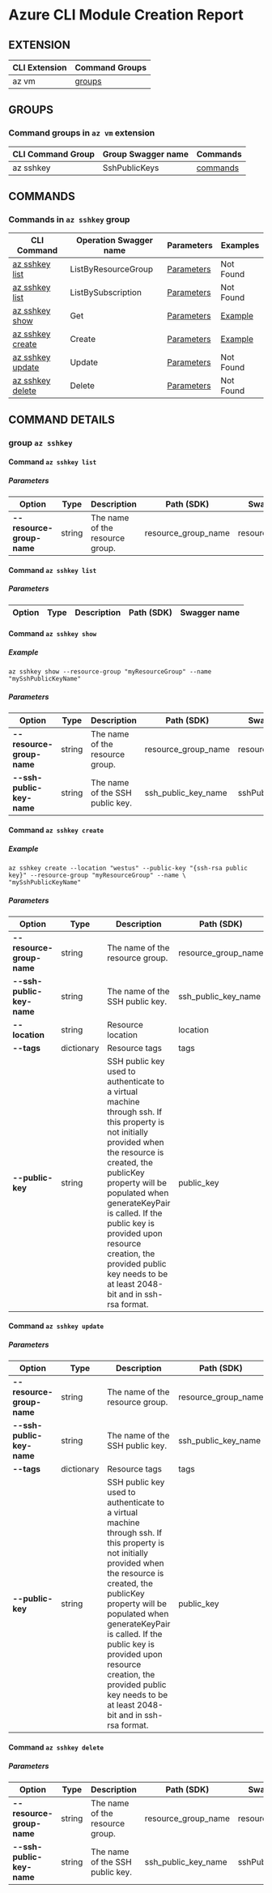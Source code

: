 # Azure CLI Module Creation Report

## EXTENSION
|CLI Extension|Command Groups|
|---------|------------|
|az vm|[groups](#CommandGroups)

## GROUPS
### <a name="CommandGroups">Command groups in `az vm` extension </a>
|CLI Command Group|Group Swagger name|Commands|
|---------|------------|--------|
|az sshkey|SshPublicKeys|[commands](#CommandsInSshPublicKeys)|

## COMMANDS
### <a name="CommandsInSshPublicKeys">Commands in `az sshkey` group</a>
|CLI Command|Operation Swagger name|Parameters|Examples|
|---------|------------|--------|-----------|
|[az sshkey list](#SshPublicKeysListByResourceGroup)|ListByResourceGroup|[Parameters](#ParametersSshPublicKeysListByResourceGroup)|Not Found|
|[az sshkey list](#SshPublicKeysListBySubscription)|ListBySubscription|[Parameters](#ParametersSshPublicKeysListBySubscription)|Not Found|
|[az sshkey show](#SshPublicKeysGet)|Get|[Parameters](#ParametersSshPublicKeysGet)|[Example](#ExamplesSshPublicKeysGet)|
|[az sshkey create](#SshPublicKeysCreate)|Create|[Parameters](#ParametersSshPublicKeysCreate)|[Example](#ExamplesSshPublicKeysCreate)|
|[az sshkey update](#SshPublicKeysUpdate)|Update|[Parameters](#ParametersSshPublicKeysUpdate)|Not Found|
|[az sshkey delete](#SshPublicKeysDelete)|Delete|[Parameters](#ParametersSshPublicKeysDelete)|Not Found|


## COMMAND DETAILS

### group `az sshkey`
#### <a name="SshPublicKeysListByResourceGroup">Command `az sshkey list`</a>

##### <a name="ParametersSshPublicKeysListByResourceGroup">Parameters</a> 
|Option|Type|Description|Path (SDK)|Swagger name|
|------|----|-----------|----------|------------|
|**--resource-group-name**|string|The name of the resource group.|resource_group_name|resourceGroupName|

#### <a name="SshPublicKeysListBySubscription">Command `az sshkey list`</a>

##### <a name="ParametersSshPublicKeysListBySubscription">Parameters</a> 
|Option|Type|Description|Path (SDK)|Swagger name|
|------|----|-----------|----------|------------|
#### <a name="SshPublicKeysGet">Command `az sshkey show`</a>

##### <a name="ExamplesSshPublicKeysGet">Example</a>
```
az sshkey show --resource-group "myResourceGroup" --name "mySshPublicKeyName"
```
##### <a name="ParametersSshPublicKeysGet">Parameters</a> 
|Option|Type|Description|Path (SDK)|Swagger name|
|------|----|-----------|----------|------------|
|**--resource-group-name**|string|The name of the resource group.|resource_group_name|resourceGroupName|
|**--ssh-public-key-name**|string|The name of the SSH public key.|ssh_public_key_name|sshPublicKeyName|

#### <a name="SshPublicKeysCreate">Command `az sshkey create`</a>

##### <a name="ExamplesSshPublicKeysCreate">Example</a>
```
az sshkey create --location "westus" --public-key "{ssh-rsa public key}" --resource-group "myResourceGroup" --name \
"mySshPublicKeyName"
```
##### <a name="ParametersSshPublicKeysCreate">Parameters</a> 
|Option|Type|Description|Path (SDK)|Swagger name|
|------|----|-----------|----------|------------|
|**--resource-group-name**|string|The name of the resource group.|resource_group_name|resourceGroupName|
|**--ssh-public-key-name**|string|The name of the SSH public key.|ssh_public_key_name|sshPublicKeyName|
|**--location**|string|Resource location|location|location|
|**--tags**|dictionary|Resource tags|tags|tags|
|**--public-key**|string|SSH public key used to authenticate to a virtual machine through ssh. If this property is not initially provided when the resource is created, the publicKey property will be populated when generateKeyPair is called. If the public key is provided upon resource creation, the provided public key needs to be at least 2048-bit and in ssh-rsa format.|public_key|publicKey|

#### <a name="SshPublicKeysUpdate">Command `az sshkey update`</a>

##### <a name="ParametersSshPublicKeysUpdate">Parameters</a> 
|Option|Type|Description|Path (SDK)|Swagger name|
|------|----|-----------|----------|------------|
|**--resource-group-name**|string|The name of the resource group.|resource_group_name|resourceGroupName|
|**--ssh-public-key-name**|string|The name of the SSH public key.|ssh_public_key_name|sshPublicKeyName|
|**--tags**|dictionary|Resource tags|tags|tags|
|**--public-key**|string|SSH public key used to authenticate to a virtual machine through ssh. If this property is not initially provided when the resource is created, the publicKey property will be populated when generateKeyPair is called. If the public key is provided upon resource creation, the provided public key needs to be at least 2048-bit and in ssh-rsa format.|public_key|publicKey|

#### <a name="SshPublicKeysDelete">Command `az sshkey delete`</a>

##### <a name="ParametersSshPublicKeysDelete">Parameters</a> 
|Option|Type|Description|Path (SDK)|Swagger name|
|------|----|-----------|----------|------------|
|**--resource-group-name**|string|The name of the resource group.|resource_group_name|resourceGroupName|
|**--ssh-public-key-name**|string|The name of the SSH public key.|ssh_public_key_name|sshPublicKeyName|
